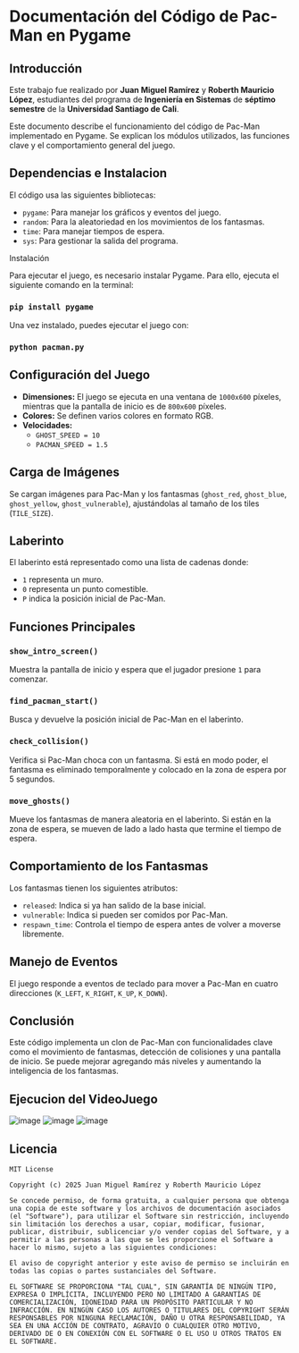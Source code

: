 # Documentación del Código de Pac-Man en Pygame

## Introducción
Este trabajo fue realizado por **Juan Miguel Ramírez** y **Roberth Mauricio López**, estudiantes del programa de **Ingeniería en Sistemas** de **séptimo semestre** de la **Universidad Santiago de Cali**. 

Este documento describe el funcionamiento del código de Pac-Man implementado en Pygame. Se explican los módulos utilizados, las funciones clave y el comportamiento general del juego.

## Dependencias e Instalacion
El código usa las siguientes bibliotecas:
- `pygame`: Para manejar los gráficos y eventos del juego.
- `random`: Para la aleatoriedad en los movimientos de los fantasmas.
- `time`: Para manejar tiempos de espera.
- `sys`: Para gestionar la salida del programa.

Instalación

Para ejecutar el juego, es necesario instalar Pygame. Para ello, ejecuta el siguiente comando en la terminal:

### `pip install pygame`

Una vez instalado, puedes ejecutar el juego con:
### `python pacman.py`

## Configuración del Juego
- **Dimensiones:** El juego se ejecuta en una ventana de `1000x600` píxeles, mientras que la pantalla de inicio es de `800x600` píxeles.
- **Colores:** Se definen varios colores en formato RGB.
- **Velocidades:**
  - `GHOST_SPEED = 10`
  - `PACMAN_SPEED = 1.5`

## Carga de Imágenes
Se cargan imágenes para Pac-Man y los fantasmas (`ghost_red`, `ghost_blue`, `ghost_yellow`, `ghost_vulnerable`), ajustándolas al tamaño de los tiles (`TILE_SIZE`).

## Laberinto
El laberinto está representado como una lista de cadenas donde:
- `1` representa un muro.
- `0` representa un punto comestible.
- `P` indica la posición inicial de Pac-Man.

## Funciones Principales
### `show_intro_screen()`
Muestra la pantalla de inicio y espera que el jugador presione `1` para comenzar.

### `find_pacman_start()`
Busca y devuelve la posición inicial de Pac-Man en el laberinto.

### `check_collision()`
Verifica si Pac-Man choca con un fantasma. Si está en modo poder, el fantasma es eliminado temporalmente y colocado en la zona de espera por 5 segundos.

### `move_ghosts()`
Mueve los fantasmas de manera aleatoria en el laberinto. Si están en la zona de espera, se mueven de lado a lado hasta que termine el tiempo de espera.

## Comportamiento de los Fantasmas
Los fantasmas tienen los siguientes atributos:
- `released`: Indica si ya han salido de la base inicial.
- `vulnerable`: Indica si pueden ser comidos por Pac-Man.
- `respawn_time`: Controla el tiempo de espera antes de volver a moverse libremente.

## Manejo de Eventos
El juego responde a eventos de teclado para mover a Pac-Man en cuatro direcciones (`K_LEFT`, `K_RIGHT`, `K_UP`, `K_DOWN`).

## Conclusión
Este código implementa un clon de Pac-Man con funcionalidades clave como el movimiento de fantasmas, detección de colisiones y una pantalla de inicio. Se puede mejorar agregando más niveles y aumentando la inteligencia de los fantasmas.

## Ejecucion del VideoJuego
![image](https://github.com/user-attachments/assets/2125824c-62e7-42aa-a24d-78850e24c00a)
![image](https://github.com/user-attachments/assets/0eb7dd6a-550b-44ad-a315-469162e2879e)
![image](https://github.com/user-attachments/assets/e1638dc6-7658-4114-a941-061a1d9215f2)

## Licencia
```
MIT License

Copyright (c) 2025 Juan Miguel Ramírez y Roberth Mauricio López

Se concede permiso, de forma gratuita, a cualquier persona que obtenga una copia de este software y los archivos de documentación asociados (el "Software"), para utilizar el Software sin restricción, incluyendo sin limitación los derechos a usar, copiar, modificar, fusionar, publicar, distribuir, sublicenciar y/o vender copias del Software, y a permitir a las personas a las que se les proporcione el Software a hacer lo mismo, sujeto a las siguientes condiciones:

El aviso de copyright anterior y este aviso de permiso se incluirán en todas las copias o partes sustanciales del Software.

EL SOFTWARE SE PROPORCIONA "TAL CUAL", SIN GARANTÍA DE NINGÚN TIPO, EXPRESA O IMPLÍCITA, INCLUYENDO PERO NO LIMITADO A GARANTÍAS DE COMERCIALIZACIÓN, IDONEIDAD PARA UN PROPÓSITO PARTICULAR Y NO INFRACCIÓN. EN NINGÚN CASO LOS AUTORES O TITULARES DEL COPYRIGHT SERÁN RESPONSABLES POR NINGUNA RECLAMACIÓN, DAÑO U OTRA RESPONSABILIDAD, YA SEA EN UNA ACCIÓN DE CONTRATO, AGRAVIO O CUALQUIER OTRO MOTIVO, DERIVADO DE O EN CONEXIÓN CON EL SOFTWARE O EL USO U OTROS TRATOS EN EL SOFTWARE.
```


